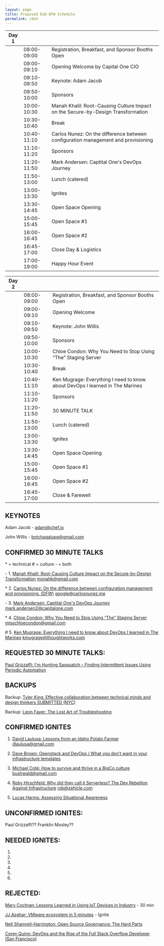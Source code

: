```yaml
---
layout: page
title: Proposed DoD-DFW Schedule
permalink: /dod
---
```

| Day 1 | | |
|-|-|-|  
|       | 08:00-09:00 | Registration, Breakfast, and Sponsor Booths Open |
|       | 09:00-09:10 | Opening Welcome by Capital One CIO |
|       | 09:10-09:50 | Keynote: Adam Jacob |
|       | 09:50-10:00 | Sponsors |
|       | 10:00-10:30 | Manah Khalil: Root-Causing Culture Impact on the Secure-by-Design Transformation |
|       | 10:30-10:40 | Break |
|       | 10:40-11:10 | Carlos Nunez: On the difference between configuration management and provisioning |
|       | 11:10-11:20 | Sponsors |
|       | 11:20-11:50 | Mark Andersen: Captital One's DevOps Journey |
|       | 11:50-13:00 | Lunch (catered) |
|       | 13:00-13:30 | Ignites |
|       | 13:30-14:45 | Open Space Opening |
|       | 15:00-15:45 | Open Space #1 |
|       | 16:00-16:45 | Open Space #2 |
|       | 16:45-17:00 | Close Day & Logistics |
|       | 17:00-19:00 | Happy Hour Event |

| Day 2 | | |
|-|-|-|  
|       | 08:00-09:00 | Registration, Breakfast, and Sponsor Booths Open |
|       | 09:00-09:10 | Opening Welcome |
|       | 09:10-09:50 | Keynote: John Willis |
|       | 09:50-10:00 | Sponsors |
|       | 10:00-10:30 | Chloe Condon: Why You Need to Stop Using “The” Staging Server |
|       | 10:30-10:40 | Break |
|       | 10:40-11:10 | Ken Mugrage: Everything I need to know about DevOps I learned in The Marines |
|       | 11:10-11:20 | Sponsors |
|       | 11:20-11:50 | 30 MINUTE TALK |
|       | 11:50-13:00 | Lunch (catered) |
|       | 13:00-13:30 | Ignites |
|       | 13:30-14:45 | Open Space Opening |
|       | 15:00-15:45 | Open Space #1 |
|       | 16:00-16:45 | Open Space #2 |
|       | 16:45-17:00 | Close & Farewell |

## KEYNOTES
Adam Jacob - adam@chef.io

John Willis - botchagalupe@gmail.com

## CONFIRMED 30 MINUTE TALKS
\* = technical # = culture - = both

\- 1. [Manah Khalil: Root-Causing Culture Impact on the Secure-by-Design Transformation](https://www.papercall.io/cfps/402/submissions/20402)
monahk@gmail.com

\* 2. [Carlos Nunez: On the difference between configuration management and provisioning. (DFW)](https://www.papercall.io/cfps/402/submissions/16381)
google@carlosnunez.me

\- 3. [Mark Andersen: Captital One's DevOps Journey](https://www.papercall.io/cfps/402/submissions/20479)
mark.andersen2@capitalone.com

\* 4. [Chloe Condon: Why You Need to Stop Using “The” Staging Server](https://www.papercall.io/cfps/402/submissions/19083)
misschloecondon@gmail.com

\# 5. [Ken Mugrage: Everything I need to know about DevOps I learned in The Marines](https://www.papercall.io/cfps/402/submissions/19998)
kmugrage@thoughtworks.com



## REQUESTED 30 MINUTE TALKS:
[Paul Grizzaffi: I'm Hunting Sasquatch – Finding Intermittent Issues Using Periodic Automation](https://www.papercall.io/cfps/402/submissions/18780)

## BACKUPS
Backup: [Tyler King: Effective collaboration between technical minds and design thinkers SUBMITTED (NYC)](https://www.papercall.io/cfps/402/submissions/18306)

Backup: [Leon Fayer: The Lost Art of Troubleshooting](https://www.papercall.io/cfps/402/submissions/19012)


## CONFIRMED IGNITES
1. [David Laulusa: Lessons from an Idaho Potato Farmer](https://www.papercall.io/cfps/402/submissions/15418)
dlaulusa@gmail.com

2. [Dave Brown: Openstack and DevOps / What you don’t want in your infrastructure templates](https://www.papercall.io/cfps/402/submissions/20385)  
3. [Michael Coté: How to survive and thrive in a BigCo culture](https://www.papercall.io/cfps/402/submissions/14807)
bushwald@gmail.com

4. [Roby Hirschfeld: Why did they call it Serverless? The Dev Rebellion Against Infrastructure](https://www.papercall.io/cfps/402/submissions/16940)
rob@zehicle.com

5. [Lucas Harms: Assessing Situational Awareness](https://www.papercall.io/cfps/402/submissions/18182)

## UNCONFIRMED IGNITES:


Paul Grizzaffi??
Franklin Mosley??

## NEEDED IGNITES:
1. 
2. 
3. 
4. 
5. 
6. 


## REJECTED:

[Mary Cochran: Lessons Learned in Using IoT Devices in Industry](https://www.papercall.io/cfps/402/submissions/17176) - 30 min

[JJ Asghar: VMware ecosystem in 5 minutes](https://www.papercall.io/cfps/402/submissions/14836) - Ignite

[Nell Shamrell-Harrington: Open Source Governance: The Hard Parts](https://www.papercall.io/cfps/402/submissions/15355)

[Corey Quinn: DevOps and the Rise of the Full Stack Overflow Developer (San Francisco)](https://www.papercall.io/cfps/402/submissions/17935)